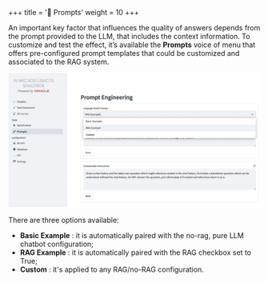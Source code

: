 +++
title = '🎤 Prompts'
weight = 10
+++

<!--
Copyright (c) 2023, 2024, Oracle and/or its affiliates.
Licensed under the Universal Permissive License v1.0 as shown at http://oss.oracle.com/licenses/upl.
-->

An important key factor that influences the quality of answers depends from the prompt provided to the LLM, that includes the context information. To customize and test the effect, it’s available the **Prompts** voice of menu that offers pre-configured prompt templates that could be customized and associated to the RAG system.

![Prompt](images/prompt.png)

There are three options available:
- **Basic Example** : it is automatically paired with the no-rag, pure LLM chatbot configuration; 
- **RAG Example** : it is automatically paired with the RAG checkbox set to True;
- **Custom** : it's applied to any RAG/no-RAG configuration.

